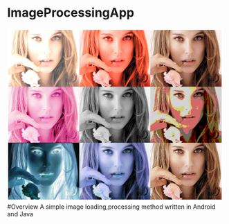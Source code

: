 # ImageProcessingApp
<img src="image.png" width="500" height="400">
#Overview
A simple image loading,processing method written in Android and Java
